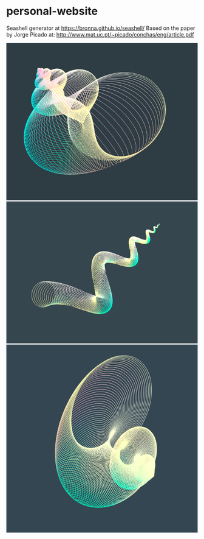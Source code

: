 # personal-website

Seashell generator at https://bronna.github.io/seashell/
Based on the paper by Jorge Picado at: http://www.mat.uc.pt/~picado/conchas/eng/article.pdf

![Image of shell1](/shell1.png)
![Image of shell2](/shell2.png)
![Image of shell3](/shell3.png)

